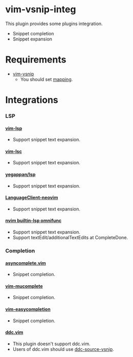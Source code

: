 # vim-vsnip-integ

This plugin provides some plugins integration.

- Snippet completion
- Snippet expansion


# Requirements

- [vim-vsnip](https://github.com/hrsh7th/vim-vsnip)
	- You should set [mapping](https://github.com/hrsh7th/vim-vsnip/blob/master/README.md#2-setting).


# Integrations

### LSP

#### [vim-lsp](https://github.com/prabirshrestha/vim-lsp)
- Support snippet text expansion.

#### [vim-lsc](https://github.com/natebosch/vim-lsc)
- Support snippet text expansion.

#### [yegappan/lsp](https://github.com/yegappan/lsp)
- Support snippet text expansion.

#### [LanguageClient-neovim](https://github.com/autozimu/LanguageClient-neovim)
- Support snippet text expansion.

#### [nvim builtin-lsp omnifunc](https://github.com/neovim/neovim)
- Support snippet text expansion.
- Support textEdit/additionalTextEdits at CompleteDone.


### Completion

#### [asyncomplete.vim](https://github.com/prabirshrestha/asyncomplete.vim)
- Snippet completion.

#### [vim-mucomplete](https://github.com/lifepillar/vim-mucomplete)
- Snippet completion.

#### [vim-easycompletion](https://github.com/jayli/vim-easycomplete)
- Snippet completion.

#### [ddc.vim](https://github.com/Shougo/ddc.vim)
- This plugin doesn't support ddc.vim.
- Users of ddc.vim should use [ddc-source-vsnip](https://github.com/uga-rosa/ddc-source-vsnip).
